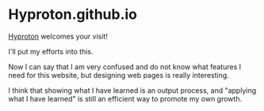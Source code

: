 # Hyproton.github.io

[Hyproton](https://hyproton.github.io/) welcomes your visit!

I'll put my efforts into this.

Now I can say that I am very confused and do not know what features I need for this website, but designing web pages is really interesting.

I think that showing what I have learned is an output process, and "applying what I have learned" is still an efficient way to promote my own growth.
